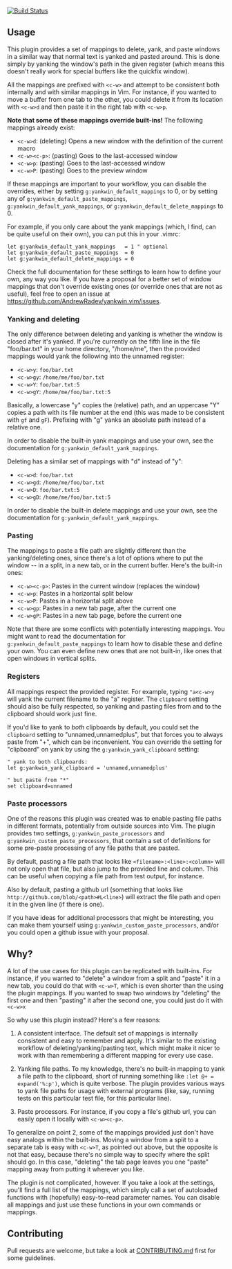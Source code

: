 [![Build Status](https://secure.travis-ci.org/AndrewRadev/yankwin.vim.png?branch=master)](http://travis-ci.org/AndrewRadev/yankwin.vim)

## Usage

This plugin provides a set of mappings to delete, yank, and paste windows in a similar way that normal text is yanked and pasted around. This is done simply by yanking the window's path in the given register (which means this doesn't really work for special buffers like the quickfix window).

All the mappings are prefixed with `<c-w>` and attempt to be consistent both internally and with similar mappings in Vim. For instance, if you wanted to move a buffer from one tab to the other, you could delete it from its location with `<c-w>d` and then paste it in the right tab with `<c-w>p`.

**Note that some of these mappings override built-ins!** The following mappings already exist:

- `<c-w>d`:     (deleting) Opens a new window with the definition of the current macro
- `<c-w><c-p>`: (pasting) Goes to the last-accessed window
- `<c-w>p`:     (pasting) Goes to the last-accessed window
- `<c-w>P`:     (pasting) Goes to the preview window

If these mappings are important to your workflow, you can disable the overrides, either by setting `g:yankwin_default_mappings` to 0, or by setting any of `g:yankwin_default_paste_mappings`, `g:yankwin_default_yank_mappings`, or `g:yankwin_default_delete_mappings` to 0.

For example, if you only care about the yank mappings (which, I find, can be quite useful on their own), you can put this in your .vimrc:

``` vim
let g:yankwin_default_yank_mappings   = 1 " optional
let g:yankwin_default_paste_mappings  = 0
let g:yankwin_default_delete_mappings = 0
```

Check the full documentation for these settings to learn how to define your own, any way you like. If you have a proposal for a better set of window mappings that don't override existing ones (or override ones that are not as useful), feel free to open an issue at https://github.com/AndrewRadev/yankwin.vim/issues.

### Yanking and deleting

The only difference between deleting and yanking is whether the window is closed after it's yanked. If you're currently on the fifth line in the file "foo/bar.txt" in your home directory, "/home/me", then the provided mappings would yank the following into the unnamed register:

- `<c-w>y`:  `foo/bar.txt`
- `<c-w>gy`: `/home/me/foo/bar.txt`
- `<c-w>Y`:  `foo/bar.txt:5`
- `<c-w>gY`: `/home/me/foo/bar.txt:5`

Basically, a lowercase "y" copies the (relative) path, and an uppercase "Y" copies a path with its file number at the end (this was made to be consistent with `gf` and `gF`). Prefixing with "g" yanks an absolute path instead of a relative one.

In order to disable the built-in yank mappings and use your own, see the documentation for `g:yankwin_default_yank_mappings`.

Deleting has a similar set of mappings with "d" instead of "y":

- `<c-w>d`:  `foo/bar.txt`
- `<c-w>gd`: `/home/me/foo/bar.txt`
- `<c-w>D`:  `foo/bar.txt:5`
- `<c-w>gD`: `/home/me/foo/bar.txt:5`

In order to disable the built-in delete mappings and use your own, see the documentation for `g:yankwin_default_yank_mappings`.

### Pasting

The mappings to paste a file path are slightly different than the yanking/deleting ones, since there's a lot of options where to put the window -- in a split, in a new tab, or in the current buffer. Here's the built-in ones:

- `<c-w><c-p>`: Pastes in the current window (replaces the window)
- `<c-w>p`:     Pastes in a horizontal split below
- `<c-w>P`:     Pastes in a horizontal split above
- `<c-w>gp`:    Pastes in a new tab page, after the current one
- `<c-w>gP`:    Pastes in a new tab page, before the current one

Note that there are some conflicts with potentially interesting mappings. You might want to read the documentation for `g:yankwin_default_paste_mappings` to learn how to disable these and define your own. You can even define new ones that are not built-in, like ones that open windows in vertical splits.

### Registers

All mappings respect the provided register. For example, typing `"a<c-w>y` will yank the current filename to the "a" register. The `clipboard` setting should also be fully respected, so yanking and pasting files from and to the clipboard should work just fine.

If you'd like to yank to *both* clipboards by default, you could set the `clipboard` setting to "unnamed,unnamedplus", but that forces you to always paste from "+", which can be inconvenient. You can override the setting for "clipboard" on yank by using the `g:yankwin_yank_clipboard` setting:

``` vim
" yank to both clipboards:
let g:yankwin_yank_clipboard = 'unnamed,unnamedplus'

" but paste from "*"
set clipboard=unnamed
```

### Paste processors

One of the reasons this plugin was created was to enable pasting file paths in different formats, potentially from outside sources into Vim. The plugin provides two settings, `g:yankwin_paste_processors` and `g:yankwin_custom_paste_processors`, that contain a set of definitions for some pre-paste processing of any file paths that are pasted.

By default, pasting a file path that looks like `<filename>:<line>:<column>` will not only open that file, but also jump to the provided line and column. This can be useful when copying a file path from test output, for instance.

Also by default, pasting a github url (something that looks like `http://github.com/blob/<path>#L<line>`) will extract the file path and open it in the given line (if there is one).

If you have ideas for additional processors that might be interesting, you can make them yourself using `g:yankwin_custom_paste_processors`, and/or you could open a github issue with your proposal.

## Why?

A lot of the use cases for this plugin can be replicated with built-ins. For instance, if you wanted to "delete" a window from a split and "paste" it in a new tab, you could do that with `<c-w>T`, which is even shorter than the using the plugin mappings. If you wanted to swap two windows by "deleting" the first one and then "pasting" it after the second one, you could just do it with `<c-w>x`

So why use this plugin instead? Here's a few reasons:

1. A consistent interface. The default set of mappings is internally consistent and easy to remember and apply. It's similar to the existing workflow of deleting/yanking/pasting text, which might make it nicer to work with than remembering a different mapping for every use case.

2. Yanking file paths. To my knowledge, there's no built-in mapping to yank a file path to the clipboard, short of running something like `:let @+ = expand('%:p')`, which is quite verbose. The plugin provides various ways to yank file paths for usage with external programs (like, say, running tests on this particular test file, for this particular line).

3. Paste processors. For instance, if you copy a file's github url, you can easily open it locally with `<c-w><c-p>`.

To generalize on point 2, some of the mappings provided just don't have easy analogs within the built-ins. Moving a window from a split to a separate tab is easy with `<c-w>T`, as pointed out above, but the opposite is not that easy, because there's no simple way to specify where the split should go. In this case, "deleting" the tab page leaves you one "paste" mapping away from putting it wherever you like.

The plugin is not complicated, however. If you take a look at the settings, you'll find a full list of the mappings, which simply call a set of autoloaded functions with (hopefully) easy-to-read parameter names. You can disable all mappings and just use these functions in your own commands or mappings.

## Contributing

Pull requests are welcome, but take a look at [CONTRIBUTING.md](https://github.com/AndrewRadev/yankwin.vim/blob/master/CONTRIBUTING.md) first for some guidelines.
